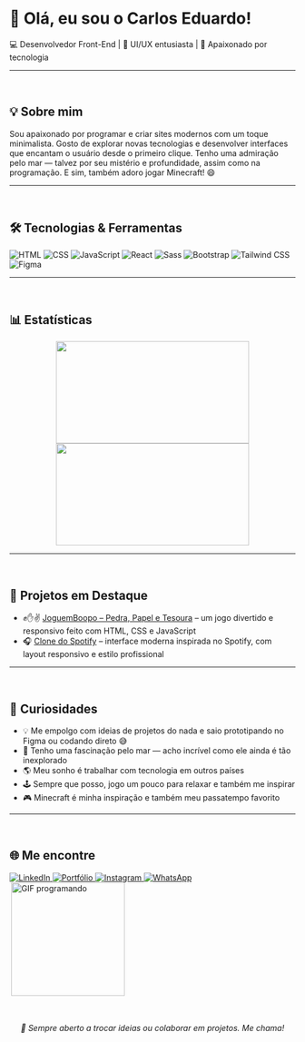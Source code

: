 # 👋 Olá, eu sou o Carlos Eduardo!

💻 Desenvolvedor Front-End | 🎨 UI/UX entusiasta | 🚀 Apaixonado por tecnologia

---
<br>

## 💡 Sobre mim
Sou apaixonado por programar e criar sites modernos com um toque minimalista. Gosto de explorar novas tecnologias e desenvolver interfaces que encantam o usuário desde o primeiro clique. Tenho uma admiração pelo mar — talvez por seu mistério e profundidade, assim como na programação. E sim, também adoro jogar Minecraft! 😄

---
<br>

## 🛠️ Tecnologias & Ferramentas  
![HTML](https://img.shields.io/badge/-HTML5-E34F26?style=flat&logo=html5&logoColor=white)
![CSS](https://img.shields.io/badge/-CSS3-1572B6?style=flat&logo=css3&logoColor=white)
![JavaScript](https://img.shields.io/badge/-JavaScript-F7DF1E?style=flat&logo=javascript&logoColor=black)
![React](https://img.shields.io/badge/React-%2320232a?style=flat&logo=react&logoColor=%2361DAFB)
![Sass](https://img.shields.io/badge/Sass-%23CC6699?style=flat&logo=sass&logoColor=white)
![Bootstrap](https://img.shields.io/badge/Bootstrap-%23563D7C?style=flat&logo=bootstrap&logoColor=white)
![Tailwind CSS](https://img.shields.io/badge/Tailwind_CSS-38B2AC?style=flat&logo=tailwind-css&logoColor=white)
![Figma](https://img.shields.io/badge/Figma-F24E1E?style=flat&logo=figma&logoColor=white)

---
<br>

## 📊 Estatísticas
<div align="center">

<img height="180em" width="340px" src="https://github-readme-stats.vercel.app/api?username=Carlos728293&show_icons=true&theme=default" />
<img height="180em" width="340px" src="https://github-readme-stats.vercel.app/api/top-langs/?username=Carlos728293&layout=compact&theme=default" />

</div>

---
<br>

## 🚀 Projetos em Destaque
- ✊✋✌️ [JoguemBoopo – Pedra, Papel e Tesoura](https://jokenpo-jogo.vercel.app/) – um jogo divertido e responsivo feito com HTML, CSS e JavaScript  
- 🎧 [Clone do Spotify](https://github.com/Carlos728293/spotify-clone) – interface moderna inspirada no Spotify, com layout responsivo e estilo profissional

---
<br>

## 📌 Curiosidades
- 💡 Me empolgo com ideias de projetos do nada e saio prototipando no Figma ou codando direto 😅  
- 🌊 Tenho uma fascinação pelo mar — acho incrível como ele ainda é tão inexplorado  
- 🌎 Meu sonho é trabalhar com tecnologia em outros países  
- 🕹️ Sempre que posso, jogo um pouco para relaxar e também me inspirar  
- 🎮 Minecraft é minha inspiração e também meu passatempo favorito

---
<br>

## 🌐 Me encontre
<div style="display: flex; justify-content: space-between; align-items: center; flex-wrap: wrap;">
  <div align="left">
    <a href="https://www.linkedin.com/in/carlos-eduardo-da-silva-5b157334b/" target="_blank">
      <img src="https://img.shields.io/badge/-LinkedIn-0A66C2?style=flat&logo=linkedin&logoColor=white" alt="LinkedIn">
    </a>
    <a href="https://seuportfolio.com" target="_blank">
      <img src="https://img.shields.io/badge/-Portfólio-000?style=flat&logo=firefox&logoColor=white" alt="Portfólio">
    </a>
    <a href="https://instagram.com/seu-usuario" target="_blank">
      <img src="https://img.shields.io/badge/-Instagram-E4405F?style=flat&logo=instagram&logoColor=white" alt="Instagram">
    </a>
    <a href="https://wa.me/5511999999999" target="_blank">
      <img src="https://img.shields.io/badge/-WhatsApp-25D366?style=flat&logo=whatsapp&logoColor=white" alt="WhatsApp">
    </a>
  </div>
  <div>
    <img 
      src="https://media3.giphy.com/media/OLPQ6z2hlHmwFc4Hso/giphy.gif" 
      width="200" 
      alt="GIF programando"
      align="right"
    >
  </div>
</div>

<br>
<br>
<p align="center"><i>💬 Sempre aberto a trocar ideias ou colaborar em projetos. Me chama!</i></p>
